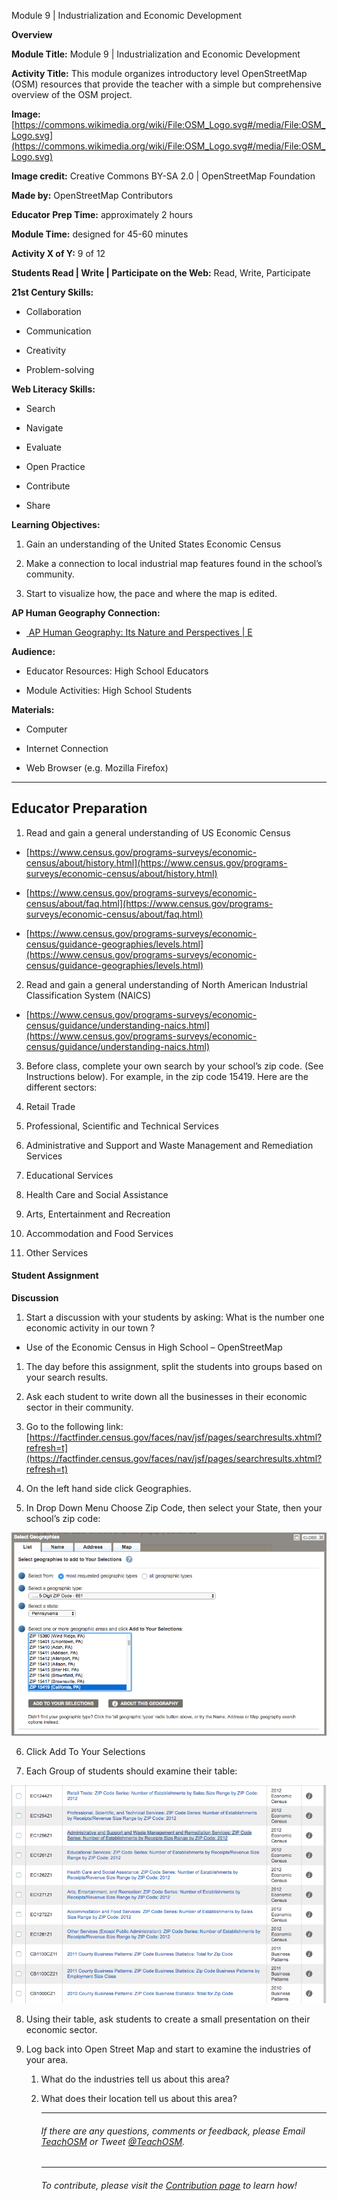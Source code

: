 Module 9 | Industrialization and Economic Development

**Overview**

**Module Title:** Module 9 | Industrialization and Economic Development

**Activity Title:** This module organizes introductory level OpenStreetMap (OSM) resources that provide the teacher with a simple but comprehensive overview of the OSM project.

**Image:** [https://commons.wikimedia.org/wiki/File:OSM_Logo.svg#/media/File:OSM_Logo.svg](https://commons.wikimedia.org/wiki/File:OSM_Logo.svg#/media/File:OSM_Logo.svg)

**Image credit:** Creative Commons BY-SA 2.0 | OpenStreetMap Foundation

**Made by:** OpenStreetMap Contributors

**Educator Prep Time:** approximately 2 hours

**Module Time:** designed for 45-60 minutes

**Activity X of Y:**  9 of 12

**Students Read | Write | Participate on the Web:**  Read, Write, Participate

**21st Century Skills:**

* Collaboration

* Communication

* Creativity

* Problem-solving

**Web Literacy Skills:**

* Search

* Navigate

* Evaluate

* Open Practice

* Contribute

* Share

**Learning Objectives:**

1. Gain an understanding of the United States Economic Census

2. Make a connection to local industrial map features found in the school’s community.

3. Start to visualize how, the pace and where the map is edited.

**AP Human Geography Connection:**

* [ AP Human Geography: Its Nature and Perspectives | E](https://apstudent.collegeboard.org/apcourse/ap-human-geography/course-details)

**Audience:**

* Educator Resources: High School Educators

* Module Activities: High School Students

**Materials:**

* Computer

* Internet Connection

* Web Browser (e.g. Mozilla Firefox)

* * *


## **Educator Preparation**

1. Read and gain a general understanding of US Economic Census  

  * [https://www.census.gov/programs-surveys/economic-census/about/history.html](https://www.census.gov/programs-surveys/economic-census/about/history.html)

  * [https://www.census.gov/programs-surveys/economic-census/about/faq.html](https://www.census.gov/programs-surveys/economic-census/about/faq.html)

  * [https://www.census.gov/programs-surveys/economic-census/guidance-geographies/levels.html](https://www.census.gov/programs-surveys/economic-census/guidance-geographies/levels.html)

2. Read and gain a general understanding of North American Industrial Classification System (NAICS)

  * [https://www.census.gov/programs-surveys/economic-census/guidance/understanding-naics.html](https://www.census.gov/programs-surveys/economic-census/guidance/understanding-naics.html)

3. Before class, complete your own search by your school’s zip code.  (See Instructions below).  For example, in the zip code 15419.  Here are the different sectors:

  1. Retail Trade
  2. Professional, Scientific and Technical Services
  3. Administrative and Support and Waste Management and Remediation Services
  4. Educational Services
  5. Health Care and Social Assistance
  6. Arts, Entertainment and Recreation
  7. Accommodation and Food Services
  8. Other Services

#### **Student Assignment**

**Discussion**

1. Start a discussion with your students by asking: What is the number one economic activity in our town ?

  * Use of the Economic Census in High School – OpenStreetMap

1. The day before this assignment, split the students into groups based on your search results.

2. Ask each student to write down all the businesses in their economic sector in their community.

3. Go to the following link: [https://factfinder.census.gov/faces/nav/jsf/pages/searchresults.xhtml?refresh=t](https://factfinder.census.gov/faces/nav/jsf/pages/searchresults.xhtml?refresh=t)

4. On the left hand side click Geographies.

5. In Drop Down Menu Choose Zip Code, then select your State, then your school’s zip code:

![US Census American FactFinder | Zip Code Search](https://github.com/shawnmgoulet/teachosm-for-high-school/blob/master/Images/industrialization-zip-codes.png)

6. Click Add To Your Selections

7. Each Group of students should examine their table:

![US Census American FactFinder | Tables](https://github.com/shawnmgoulet/teachosm-for-high-school/blob/master/Images/industrialization-tables.png)

8. Using their table, ask students to create a small presentation on their economic sector.

9. Log back into Open Street Map and start to examine the industries of your area.  

    1. What do the industries tell us about this area?

    2. What does their location tell us about this area?

        ---
        ###### If there are any questions, comments or feedback, please Email [TeachOSM](mailto:info@teachosm.org) or Tweet [@TeachOSM](https://twitter.com/teachosm).
        ---
        ###### To contribute, please visit the [Contribution page](https://github.com/shawnmgoulet/teachosm-for-high-school/blob/master/CONTRIBUTING.md) to learn how!

